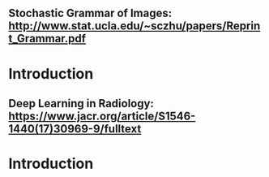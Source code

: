 ## Stochastic Grammar of Images: http://www.stat.ucla.edu/~sczhu/papers/Reprint_Grammar.pdf 
# Introduction

## Deep Learning in Radiology: https://www.jacr.org/article/S1546-1440(17)30969-9/fulltext
# Introduction
